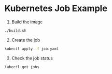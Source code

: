 # Kubernetes Job Example

1. Build the image

```bash
./build.sh
```

2. Create the job

```bash
kubectl apply -f job.yaml
```

3. Check the job status

```bash
kubectl get jobs
```

